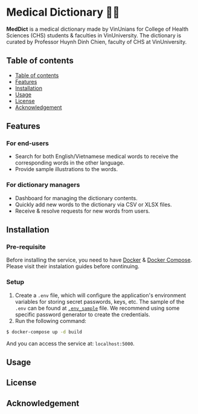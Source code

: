 # Medical Dictionary 🏥📖

**MedDict** is a medical dictionary made by VinUnians for College of Health Sciences (CHS) students & faculties in VinUniversity. The dictionary is curated by Professor Huynh Dinh Chien, faculty of CHS at VinUniversity. 


## Table of contents 
- [Table of contents](#table-of-contents)
- [Features](#features)
- [Installation](#installation)
- [Usage](#usage)
- [License](#license)
- [Acknowledgement](#acknowledgement)


## Features

### For end-users

- Search for both English/Vietnamese medical words to receive the corresponding words in the other language. 
- Provide sample illustrations to the words.

### For dictionary managers

- Dashboard for managing the dictionary contents.
- Quickly add new words to the dictionary via CSV or XLSX files.
- Receive & resolve requests for new words from users. 

## Installation 

### Pre-requisite

Before installing the service, you need to have [Docker](https://docs.docker.com/) & [Docker Compose](https://docs.docker.com/compose/). Please visit their instalation guides before continuing. 

### Setup 

1. Create a `.env` file, which will configure the application's environment variables for storing secret passwords, keys, etc. The sample of the `.env` can be found at [`.env_sample`](./env_sample) file. We recommend using some specific password generator to create the credentials. 
2. Run the following command:

```Bash
$ docker-compose up -d build
```
And you can access the service at: `localhost:5000`. 

## Usage 

## License 

## Acknowledgement